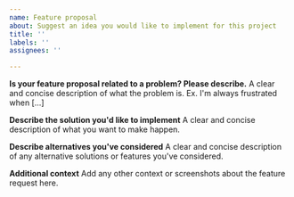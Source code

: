 ```yaml
---
name: Feature proposal
about: Suggest an idea you would like to implement for this project
title: ''
labels: ''
assignees: ''

---
```


**Is your feature proposal related to a problem? Please describe.**
A clear and concise description of what the problem is. Ex. I'm always frustrated when [...]

**Describe the solution you'd like to implement**
A clear and concise description of what you want to make happen.

**Describe alternatives you've considered**
A clear and concise description of any alternative solutions or features you've considered.

**Additional context**
Add any other context or screenshots about the feature request here.
